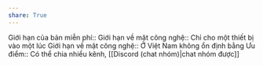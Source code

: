 ```yaml
---
share: True
---
```

Giới hạn của bản miễn phí::
Giới hạn về mặt công nghệ:: Chỉ cho một thiết bị vào một lúc
Giới hạn về mặt công nghệ:: Ở Việt Nam không ổn định bằng
Ưu điểm:: Có thể chia nhiều kênh, [[Discord (chat nhóm)|chat nhóm được]]
